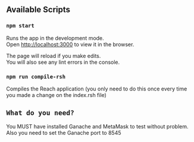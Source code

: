 ## Available Scripts

### `npm start`

Runs the app in the development mode.\
Open [http://localhost:3000](http://localhost:3000) to view it in the browser.

The page will reload if you make edits.\
You will also see any lint errors in the console.

### `npm run compile-rsh`

Compiles the Reach application (you only need to do this once every time you made a change on the index.rsh file)

## `What do you need?`

You MUST have installed Ganache and MetaMask to test without problem. Also you need to set the Ganache port to 8545
